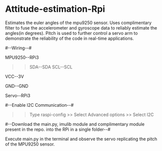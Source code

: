 # Attitude-estimation-Rpi

Estimates the euler angles of the mpu9250 sensor. Uses complimentary filter to fuse the accelerometer and gyroscope data to reliably estimate the angles(in degrees).
Pitch is used to further control a servo arm to demonstrate the reliability of the code in real-time applications.

#--Wiring--#

MPU9250--RPi3

>>SDA--SDA
>>SCL--SCL

VCC--3V

GND--GND

Servo--RPi3



#--Enable I2C Communication--#

>> Type raspi-config >> Select Advanced options >> Select I2C

#--Download the main.py, imulib module and complimentary module present in the repo. into the RPi in a single folder--#

Execute main.py in the terminal and observe the servo replicating the pitch of the MPU9250 sensor.

